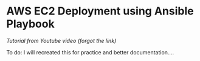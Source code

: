 # AWS EC2 Deployment using Ansible Playbook

_Tutorial from Youtube video (forgot the link)_

To do: I will recreated this for practice and better documentation....

